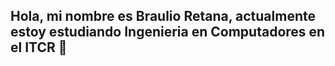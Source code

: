 ## Hola, mi nombre es Braulio Retana, actualmente estoy estudiando Ingenieria en Computadores en el ITCR 👋


